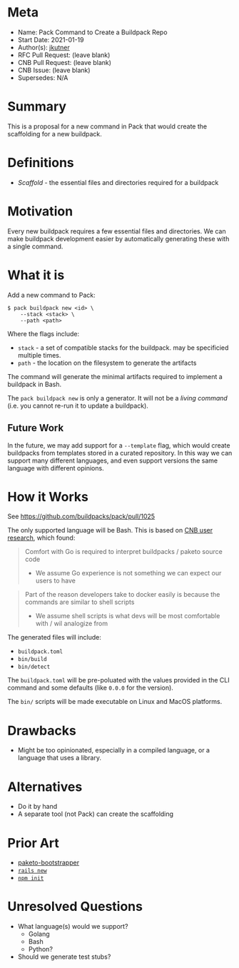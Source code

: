 # Meta
[meta]: #meta
- Name: Pack Command to Create a Buildpack Repo
- Start Date: 2021-01-19
- Author(s): [jkutner](https://github.com/jkutner)
- RFC Pull Request: (leave blank)
- CNB Pull Request: (leave blank)
- CNB Issue: (leave blank)
- Supersedes: N/A

# Summary
[summary]: #summary

This is a proposal for a new command in Pack that would create the scaffolding for a new buildpack.

# Definitions
[definitions]: #definitions

- *Scaffold* - the essential files and directories required for a buildpack

# Motivation
[motivation]: #motivation

Every new buildpack requires a few essential files and directories. We can make buildpack development easier by automatically generating these with a single command.

# What it is
[what-it-is]: #what-it-is

Add a new command to Pack:

```
$ pack buildpack new <id> \
    --stack <stack> \
    --path <path>
```

Where the flags include:

* `stack` - a set of compatible stacks for the buildpack. may be specificied multiple times.
* `path` - the location on the filesystem to generate the artifacts

The command will generate the minimal artifacts required to implement a buildpack in Bash.

The `pack buildpack new` is only a generator. It will not be a _living command_ (i.e. you cannot re-run it to update a buildpack).

## Future Work

In the future, we may add support for a `--template` flag, which would create buildpacks from templates stored in a curated repository. In this way we can support many different languages, and even support versions the same language with different opinions.

# How it Works
[how-it-works]: #how-it-works

See https://github.com/buildpacks/pack/pull/1025

The only supported language will be Bash. This is based on [CNB user research](https://docs.google.com/document/d/1uNE8qkvhBCLIQUjIEbOTfT1epEt9_nHk_fNc64YPEvY/edit), which found:

> Comfort with Go is required to interpret buildpacks / paketo source code
> * We assume Go experience is not something we can expect our users to have

> Part of the reason developers take to docker easily is because the commands are similar to shell scripts
> * We assume shell scripts is what devs will be most comfortable with / wil analogize from

The generated files will include:


* `buildpack.toml`
* `bin/build`
* `bin/detect`

The `buildpack.toml` will be pre-poluated with the values provided in the CLI command and some defaults (like `0.0.0` for the version).

The `bin/` scripts will be made executable on Linux and MacOS platforms.

# Drawbacks
[drawbacks]: #drawbacks

* Might be too opinionated, especially in a compiled language, or a language that uses a library.

# Alternatives
[alternatives]: #alternatives

- Do it by hand
- A separate tool (not Pack) can create the scaffolding

# Prior Art
[prior-art]: #prior-art

- [paketo-bootstrapper](https://github.com/paketo-community/bootstrapper)
- [`rails new`](https://guides.rubyonrails.org/command_line.html)
- [`npm init`](https://docs.npmjs.com/cli/v6/commands/npm-init)

# Unresolved Questions
[unresolved-questions]: #unresolved-questions

- What language(s) would we support?
    - Golang
    - Bash
    - Python?
- Should we generate test stubs?
